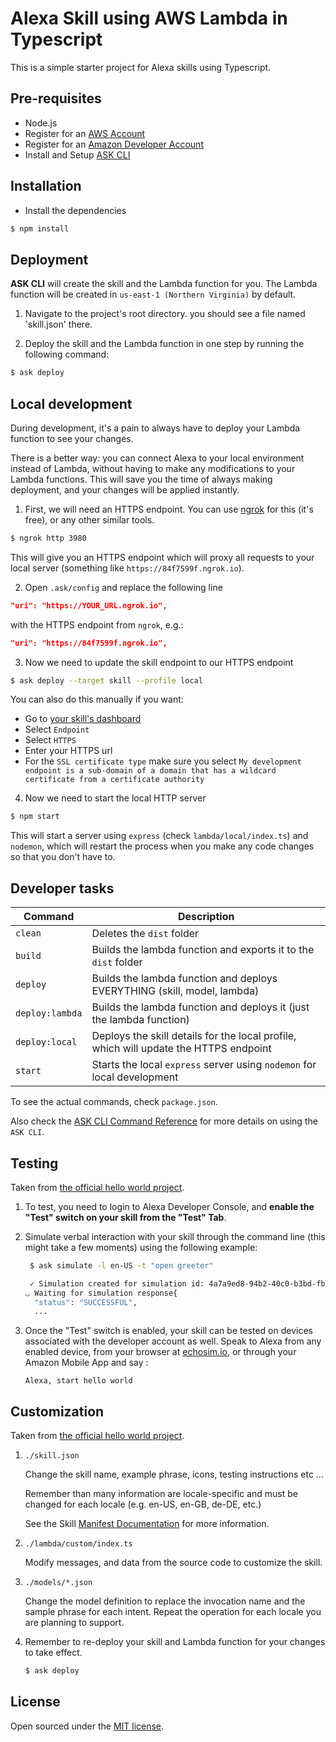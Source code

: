 # Alexa Skill using AWS Lambda in Typescript

This is a simple starter project for Alexa skills using Typescript. 

## Pre-requisites

- Node.js
- Register for an [AWS Account](https://aws.amazon.com/)
- Register for an [Amazon Developer Account](https://developer.amazon.com/)
- Install and Setup [ASK CLI](https://developer.amazon.com/docs/smapi/quick-start-alexa-skills-kit-command-line-interface.html)

## Installation

- Install the dependencies

```bash
$ npm install
```

## Deployment

**ASK CLI** will create the skill and the Lambda function for you. The Lambda function will be created in `us-east-1 (Northern Virginia)` by default.

1. Navigate to the project's root directory. you should see a file named 'skill.json' there.

2. Deploy the skill and the Lambda function in one step by running the following command:

```bash
$ ask deploy
```

## Local development

During development, it's a pain to always have to deploy your Lambda function to see your changes.

There is a better way: you can connect Alexa to your local environment instead of Lambda, without having to make any modifications to your Lambda functions. This will save you the time of always making deployment, and your changes will be applied instantly.

1. First, we will need an HTTPS endpoint. You can use [ngrok](https://ngrok.com/) for this (it's free), or any other similar tools.

```bash
$ ngrok http 3980 
```

This will give you an HTTPS endpoint which will proxy all requests to your local server (something like `https://84f7599f.ngrok.io`).

2. Open `.ask/config` and replace the following line

```json
"uri": "https://YOUR_URL.ngrok.io",
```

with the HTTPS endpoint from `ngrok`, e.g.:

```json
"uri": "https://84f7599f.ngrok.io",
```

3. Now we need to update the skill endpoint to our HTTPS endpoint

```bash
$ ask deploy --target skill --profile local
```

You can also do this manually if you want:

- Go to [your skill's dashboard](https://developer.amazon.com/alexa/console)
- Select `Endpoint`
- Select `HTTPS`
- Enter your HTTPS url
- For the `SSL certificate type` make sure you select `My development endpoint is a sub-domain of a domain that has a wildcard certificate from a certificate authority`

4. Now we need to start the local HTTP server

```bash
$ npm start
```

This will start a server using `express` (check `lambda/local/index.ts`) and `nodemon`, which will restart the process when you make any code changes so that you don't have to.

## Developer tasks

| Command | Description |
| --- | --- |
| `clean` | Deletes the `dist` folder |
| `build` | Builds the lambda function and exports it to the `dist` folder |
| `deploy` | Builds the lambda function and deploys EVERYTHING (skill, model, lambda) |
| `deploy:lambda` | Builds the lambda function and deploys it (just the lambda function) |
| `deploy:local` | Deploys the skill details for the local profile, which will update the HTTPS endpoint |
| `start` | Starts the local `express` server using `nodemon` for local development |

To see the actual commands, check `package.json`.

Also check the [ASK CLI Command Reference](https://developer.amazon.com/docs/smapi/ask-cli-command-reference.html) for more details on using the `ASK CLI`.

## Testing

Taken from [the official hello world project](https://github.com/alexa/skill-sample-nodejs-hello-world/blob/master/instructions/7-cli.md#testing).

1. To test, you need to login to Alexa Developer Console, and **enable the "Test" switch on your skill from the "Test" Tab**.

2. Simulate verbal interaction with your skill through the command line (this might take a few moments) using the following example:

	```bash
	 $ ask simulate -l en-US -t "open greeter"

	 ✓ Simulation created for simulation id: 4a7a9ed8-94b2-40c0-b3bd-fb63d9887fa7
	◡ Waiting for simulation response{
	  "status": "SUCCESSFUL",
	  ...
	 ```

3. Once the "Test" switch is enabled, your skill can be tested on devices associated with the developer account as well. Speak to Alexa from any enabled device, from your browser at [echosim.io](https://echosim.io/welcome), or through your Amazon Mobile App and say :

	```text
	Alexa, start hello world
	```

## Customization

Taken from [the official hello world project](https://github.com/alexa/skill-sample-nodejs-hello-world/blob/master/instructions/7-cli.md#customization).

1. ```./skill.json```

   Change the skill name, example phrase, icons, testing instructions etc ...

   Remember than many information are locale-specific and must be changed for each locale (e.g. en-US, en-GB, de-DE, etc.)

   See the Skill [Manifest Documentation](https://developer.amazon.com/docs/smapi/skill-manifest.html) for more information.

2. ```./lambda/custom/index.ts```

   Modify messages, and data from the source code to customize the skill.

3. ```./models/*.json```

	Change the model definition to replace the invocation name and the sample phrase for each intent.  Repeat the operation for each locale you are planning to support.

4. Remember to re-deploy your skill and Lambda function for your changes to take effect.

	```bash
	$ ask deploy
	```

## License

Open sourced under the [MIT license](./LICENSE.md).